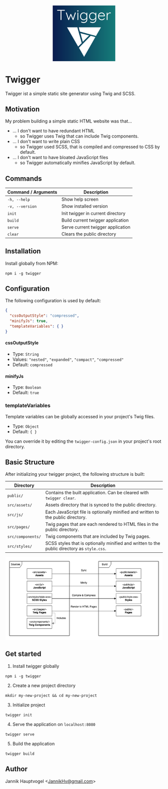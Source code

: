 <p align="center">
	<img src="https://raw.githubusercontent.com/JannikHv/twigger/master/assets/twigger-logo.svg" width="200">
</p>

# Twigger

Twigger ist a simple static site generator using Twig and SCSS.

## Motivation

My problem building a simple static HTML website was that...

- ... I don't want to have redundant HTML
  - so Twigger uses Twig that can include Twig components.
- ... I don't want to write plain CSS
  - so Twigger used SCSS, that is compiled and compressed to CSS by default.
- ... I don't want to have bloated JavaScript files
  - so Twigger automatically minifies JavaScript by default.

## Commands

| Command / Arguments | Description                       |
| ------------------- | --------------------------------- |
| `-h, --help`        | Show help screen                  |
| `-v, --version`     | Show installed version            |
| `init`              | Init twigger in current directory |
| `build`             | Build current twigger application |
| `serve`             | Serve current twigger application |
| `clear`             | Clears the public directory       |

## Installation

Install globally from NPM:

`npm i -g twigger`

## Configuration

The following configuration is used by default:

```json
{
  "cssOutputStyle": "compressed",
  "minifyJs": true,
  "templateVariables": { }
}
```

#### cssOutputStyle

- Type: `String`
- Values: `"nested"`, `"expanded"`, `"compact"`, `"compressed"`
- Default: `compressed`

#### minifyJs

- Type: `Boolean`
- Default: `true`

### templateVariables

Template variables can be globally accessed in your project's Twig files.

- Type: `Object`
- Default: `{ }`

You can override it by editing the `twigger-config.json` in your project's root directory.

## Basic Structure

After initializing your twigger project, the following structure is built:

| Directory         | Description                                                  |
| ----------------- | ------------------------------------------------------------ |
| `public/`         | Contains the built application. Can be cleared with `twigger clear`. |
| `src/assets/`     | Assets directory that is synced to the public directory.     |
| `src/js/`         | Each JavaScript file is optionally minified and written to the public directory. |
| `src/pages/`      | Twig pages that are each rendered to HTML files in the public directory. |
| `src/components/` | Twig components that are included by Twig pages.             |
| `src/styles/`     | SCSS styles that is optionally minified and written to the public directory as `style.css`. |

<p align="center">
  <img src="https://raw.githubusercontent.com/JannikHv/twigger/master/assets/twigger-overview.png">
</p>

## Get started

1. Install twigger globally

`npm i -g twigger`

2. Create a new project directory

`mkdir my-new-project && cd my-new-project`

3. Initialize project

`twigger init`

4. Serve the application on `localhost:8080`

`twigger serve`

5. Build the application

`twigger build`

## Author

Jannik Hauptvogel \<JannikHv@gmail.com\>
